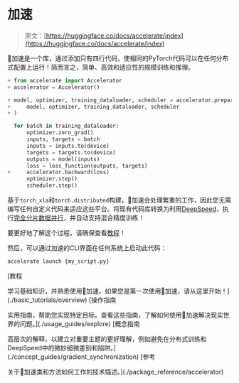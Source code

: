 # 加速

> 原文：[https://huggingface.co/docs/accelerate/index](https://huggingface.co/docs/accelerate/index)

🤗加速是一个库，通过添加只有四行代码，使相同的PyTorch代码可以在任何分布式配置上运行！简而言之，简单、高效和适应性的规模训练和推理。

```py
+ from accelerate import Accelerator
+ accelerator = Accelerator()

+ model, optimizer, training_dataloader, scheduler = accelerator.prepare(
+     model, optimizer, training_dataloader, scheduler
+ )

  for batch in training_dataloader:
      optimizer.zero_grad()
      inputs, targets = batch
      inputs = inputs.to(device)
      targets = targets.to(device)
      outputs = model(inputs)
      loss = loss_function(outputs, targets)
+     accelerator.backward(loss)
      optimizer.step()
      scheduler.step()
```

基于`torch_xla`和`torch.distributed`构建，🤗加速会处理繁重的工作，因此您无需编写任何自定义代码来适应这些平台。将现有代码库转换为利用[DeepSpeed](usage_guides/deepspeed)，执行[完全分片数据并行](usage_guides/fsdp)，并自动支持混合精度训练！

要更好地了解这个过程，请确保查看[教程](basic_tutorials/overview)！

然后，可以通过加速的CLI界面在任何系统上启动此代码：

```py
accelerate launch {my_script.py}
```

[教程

学习基础知识，并熟悉使用🤗加速。如果您是第一次使用🤗加速，请从这里开始！](./basic_tutorials/overview) [操作指南

实用指南，帮助您实现特定目标。查看这些指南，了解如何使用🤗加速解决现实世界的问题。](./usage_guides/explore) [概念指南

高层次的解释，以建立对重要主题的更好理解，例如避免在分布式训练和DeepSpeed中的微妙细微差别和陷阱。](./concept_guides/gradient_synchronization) [参考

关于🤗加速类和方法如何工作的技术描述。](./package_reference/accelerator)
